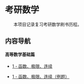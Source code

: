 # 考研数学

&emsp;&emsp;本项目记录复习考研数学刷书历程。

## 内容导航

#### 高等数学基础篇

* [1 - 函数、极限、连续](./Calculus/高等数学基础篇/1%20-%20函数、极限、连续.md)

* [1 - 函数、极限、连续（例题）](./Calculus/高等数学基础篇/1%20-%20函数、极限、连续（例题）.md)